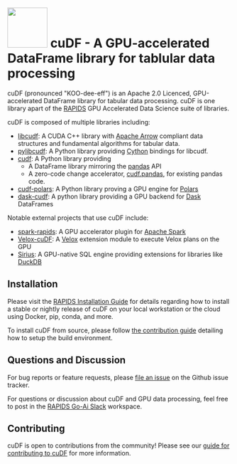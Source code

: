 # <div align="left"><img src="img/rapids_logo.png" width="90px"/>&nbsp;cuDF - A GPU-accelerated DataFrame library for tablular data processing</div>

cuDF (pronounced "KOO-dee-eff") is an Apache 2.0 Licenced, GPU-accelerated DataFrame library
for tabular data processing. cuDF is one library apart of the [RAPIDS](https://rapids.ai/) GPU
Accelerated Data Science suite of libraries.

cuDF is composed of multiple libraries including:

* [libcudf](https://docs.rapids.ai/api/cudf/stable/libcudf_docs/): A CUDA C++ library with [Apache Arrow](https://arrow.apache.org/) compliant
data structures and fundamental algorithms for tabular data.
* [pylibcudf](https://docs.rapids.ai/api/cudf/stable/pylibcudf/): A Python library providing [Cython](https://cython.org/) bindings for libcudf.
* [cudf](https://docs.rapids.ai/api/cudf/stable/user_guide/): A Python library providing
    - A DataFrame library mirroring the [pandas](https://pandas.pydata.org/) API
    - A zero-code change accelerator, [cudf.pandas](https://docs.rapids.ai/api/cudf/stable/cudf_pandas/), for existing pandas code.
* [cudf-polars](https://docs.rapids.ai/api/cudf/stable/cudf_polars/): A Python library proving a GPU engine for [Polars](https://pola.rs/)
* [dask-cudf](https://docs.rapids.ai/api/dask-cudf/stable/): A python library providing a GPU backend for [Dask](https://www.dask.org/) DataFrames

Notable external projects that use cuDF include:

* [spark-rapids](https://github.com/NVIDIA/spark-rapids): A GPU accelerator plugin for [Apache Spark](https://spark.apache.org/)
* [Velox-cuDF](https://github.com/facebookincubator/velox/blob/main/velox/experimental/cudf/README.md): A [Velox](https://velox-lib.io/)
extension module to execute Velox plans on the GPU
* [Sirius](https://www.sirius-db.com/): A GPU-native SQL engine providing extensions for libraries like [DuckDB](https://duckdb.org/)

## Installation

Please visit the [RAPIDS Installation Guide](https://docs.rapids.ai/install/) for details regarding how to install a stable or nightly release
of cuDF on your local workstation or the cloud using Docker, pip, conda, and more.

To install cuDF from source, please follow [the contribution guide](CONTRIBUTING.md#setting-up-your-build-environment) detailing
how to setup the build environment.

## Questions and Discussion

For bug reports or feature requests, please [file an issue](https://github.com/pandas-dev/pandas/issues/new/choose) on the Github issue tracker.

For questions or discussion about cuDF and GPU data processing, feel free to post in the [RAPIDS Go-Ai Slack](https://rapids-goai.slack.com/join/shared_invite/zt-trnsul8g-Sblci8dk6dIoEeGpoFcFOQ#/shared-invite/email) workspace.

## Contributing

cuDF is open to contributions from the community! Please see our [guide for contributing to cuDF](CONTRIBUTING.md) for more information.
